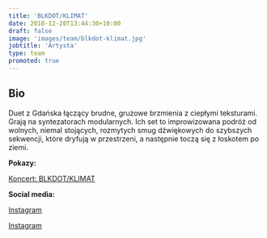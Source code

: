 ```yaml
---
title: 'BLKDOT/KLIMAT'
date: 2018-12-20T13:44:30+10:00
draft: false
image: 'images/team/blkdot-klimat.jpg'
jobtitle: 'Artysta'
type: team
promoted: true
---
```


## Bio

Duet z Gdańska łączący brudne, gruzowe brzmienia z ciepłymi teksturami. Grają na syntezatorach modularnych. Ich set to improwizowana podróż od wolnych, niemal stojących, rozmytych smug dźwiękowych do szybszych sekwencji, które dryfują w przestrzeni, a następnie toczą się z łoskotem po ziemi.

**Pokazy:**

[Koncert: BLKDOT/KLIMAT](/pokazy/blkdot-klimat)

**Social media:**

[Instagram](https://www.instagram.com/klimat.wav/)

[Instagram](https://www.instagram.com/blkdottt/)